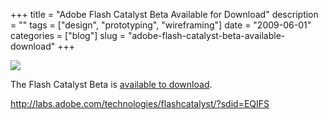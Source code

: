 +++
title = "Adobe Flash Catalyst Beta Available for Download"
description = ""
tags = ["design", "prototyping", "wireframing"]
date = "2009-06-01"
categories = ["blog"]
slug = "adobe-flash-catalyst-beta-available-download"
+++



  <div class="notebook-screenshot"><a href="http://labs.adobe.com/technologies/flashcatalyst/?sdid=EQIFS"><img src="/media/bluga/wt4a23ea1b9529f.jpg"/></a></div><p>The Flash Catalyst Beta is <a href="http://labs.adobe.com/technologies/flashcatalyst/?sdid=EQIFS">available to download</a>.</p>
    
  <a href="http://labs.adobe.com/technologies/flashcatalyst/?sdid=EQIFS">http://labs.adobe.com/technologies/flashcatalyst/?sdid=EQIFS</a>
